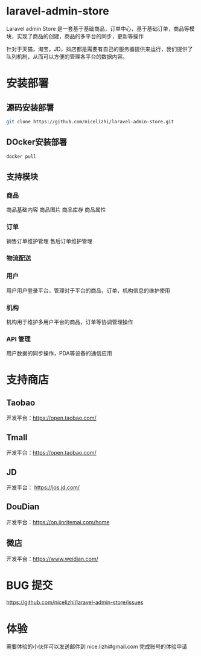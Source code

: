 # laravel-admin-store
Laravel admin Store 是一套基于基础商品，订单中心，基于基础订单，商品等模块，实现了商品的创建，商品的多平台的同步，更新等操作

针对于天猫，淘宝，JD，抖店都是需要有自己的服务器提供来运行，我们提供了队列机制，从而可以方便的管理各平台的数据内容。

# 安装部署

## 源码安装部署

```bash
git clone https://github.com/nicelizhi/laravel-admin-store.git
```

## DOcker安装部署

```bash
docker pull 
```

## 支持模块
### 商品
商品基础内容
商品图片
商品库存
商品属性

### 订单
销售订单维护管理
售后订单维护管理

### 物流配送

### 用户
用户用户登录平台，管理对于平台的商品，订单，机构信息的维护使用

### 机构
机构用于维护多用户平台的商品，订单等协调管理操作

### API 管理
用户数据的同步操作，PDA等设备的通信应用


# 支持商店
## Taobao
开发平台：https://open.taobao.com/
## Tmall
开发平台：https://open.taobao.com/
## JD
开发平台： https://jos.jd.com/
## DouDian
开发平台：https://op.jinritemai.com/home
## 微店
开发平台：https://www.weidian.com/

# BUG 提交

https://github.com/nicelizhi/laravel-admin-store/issues


# 体验

需要体验的小伙伴可以发送邮件到 nice.lizhi#gmail.com 完成账号的体验申请
